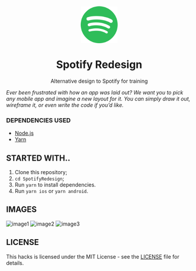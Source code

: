 <h1 align="center">
  <img src="./spotify.svg" alt="Spotify" width="100">
<br>
<br>
Spotify Redesign
</h1>

<p align="center">Alternative design to Spotify for training</p>

_Ever been frustrated with how an app was laid out? We want you to pick any mobile app and imagine a new layout for it. You can simply draw it out, wireframe it, or even write the code if you’d like._


### DEPENDENCIES USED

- [Node.js](https://nodejs.org/en/)
- [Yarn](https://yarnpkg.com/pt-BR/docs/install)

## STARTED WITH..

1. Clone this repository;
2. `cd SpotifyRedesign`;<br />
3. Run `yarn` to install dependencies.<br />
4. Run `yarn ios` or `yarn android`.

## IMAGES

![image1](https://user-images.githubusercontent.com/75872316/112998063-4d66da80-918b-11eb-80bc-d428f2d3ccb0.png)
![image2](https://user-images.githubusercontent.com/75872316/112998331-9028b280-918b-11eb-8728-a1b153a01988.png)
![image3](https://user-images.githubusercontent.com/75872316/112998558-c5350500-918b-11eb-9092-32ad92b293d7.png)


## LICENSE

This hacks is licensed under the MIT License - see the [LICENSE](LICENSE) file for details.
